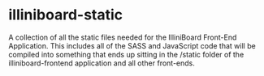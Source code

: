 # illiniboard-static
A collection of all the static files needed for the IlliniBoard Front-End Application.  This includes all of the SASS and JavaScript code that will be compiled into something that ends up sitting in the /static folder of the illiniboard-frontend application and all other front-ends.

